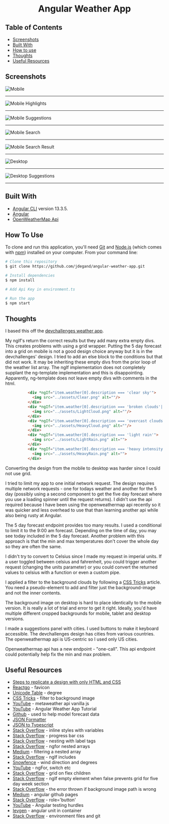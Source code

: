 <h1 align="center">Angular Weather App</h1>

## Table of Contents

- [Screenshots](#screenshots)
- [Built With](#built-with)
- [How to use](#how-to-use)
- [Thoughts](#thoughts)
- [Useful Resources](#useful-resources)

## Screenshots

![Mobile](angular-weather-app-mobile.png)

***

![Mobile Highlights](angular-weather-app-mobile-highlights.png)

***

![Mobile Suggestions](angular-weather-app-mobile-suggestions.png)

***

![Mobile Search](angular-weather-app-mobile-search.png)

***

![Mobile Search Result](angular-weather-app-mobile-search-result.png)

***

![Desktop](angular-weather-app-desktop.png)

***

![Desktop Suggestions](angular-weather-app-desktop-suggestions.png)

***

## Built With

- [Angular CLI](https://github.com/angular/angular-cli) version 13.3.5.
- [Angular](https://angular.io)
- [OpenWeatherMap Api](https://openweathermap.org/api)

## How To Use

To clone and run this application, you'll need [Git](https://git-scm.com) and [Node.js](https://nodejs.org/en/download/) (which comes with [npm](http://npmjs.com)) installed on your computer. From your command line:

```bash
# Clone this repository
$ git clone https://github.com/jdegand/angular-weather-app.git

# Install dependencies
$ npm install

# Add Api Key in environment.ts

# Run the app
$ npm start
```

## Thoughts

I based this off the [devchallenges weather app](https://web.archive.org/web/20240417020055/https://legacy.devchallenges.io/challenges/mM1UIenRhK808W8qmLWv).

My ngIf's return the correct results but they add many extra empty divs.  This creates problems with using a grid wrapper.  Putting the 5 day forecast into a grid on mobile is not a good design choice anyway but it is in the devchallenges' design. I tried to add an else block to the conditions but that did not work.  It may be inheriting these empty divs from the prior loop of the weather list array.  The ngIf implementation does not completely supplant the ng-template implementation and this is disappointing.  Apparently, ng-template does not leave empty divs with comments in the html.    

```html
          <div *ngIf="item.weather[0].description === 'clear sky'">
            <img src="../assets/Clear.png" alt=""/>
          </div>
          <div *ngIf="item.weather[0].description === 'broken clouds'|| item.weather[0].description === 'scattered clouds' || item.weather[0].description === 'few clouds'">
            <img src="../assets/LightCloud.png" alt=""/>
          </div>
          <div *ngIf="item.weather[0].description === 'overcast clouds'">
            <img src="../assets/HeavyCloud.png" alt=""/>
          </div>
          <div *ngIf="item.weather[0].description === 'light rain'">
            <img src="../assets/LightRain.png" alt="">
          </div>
          <div *ngIf="item.weather[0].description === 'heavy intensity rain' || item.weather[0].description === 'moderate rain' || item.weather[0].description === 'heavy rain'">
            <img src="../assets/HeavyRain.png" alt="">
          </div>
```

Converting the design from the mobile to desktop was harder since I could not use grid.

I tried to limit my app to one initial network request.  The design requires multiple network requests - one for todays weather and another for the 5 day (possibly using a second component to get the five day forecast where you use a loading spinner until the request returns).  I didn't use the api required because I have been using the openweathermap api recently so it was quicker and less overhead to use that than learning another api while also being rusty at Angular.  

The 5 day forecast endpoint provides too many results.  I used a conditional to limit it to the 9:00 am forecast. Depending on the time of day, you may see today included in the 5 day forecast.  Another problem with this approach is that the min and max temperatures don't cover the whole day so they are often the same.  

I didn't try to convert to Celsius since I made my request in imperial units.  If a user toggled between celsius and fahrenheit, you could trigger another request (changing the units parameter) or you could convert the returned values to celsius with a function or even a custom pipe.    

I applied a filter to the background clouds by following a [CSS Tricks](https://css-tricks.com/apply-a-filter-to-a-background-image/) article.  You need a pseudo-element to add and filter just the background-image and not the inner contents.

The background image on desktop is hard to place identically to the mobile version.    It is really a lot of trial and error to get it right. Ideally, you'd have multiple different cropped backgrounds for mobile, tablet and desktop versions.   

I made a suggestions panel with cities.  I used buttons to make it keyboard accessible.  The devchallenges design has cities from various countries. The openweathermap api is US-centric so I used only US cities.

Openweathermap api has a new endpoint - "one-call".  This api endpoint could potentially help fix the min and max problem.   

## Useful Resources

- [Steps to replicate a design with only HTML and CSS](https://devchallenges-blogs.web.app/how-to-replicate-design/)
- [Reactgo](https://reactgo.com/angular-change-favicon/) - favicon
- [Unicode Table](https://unicode-table.com/en/00B0/) - degree
- [CSS Tricks](https://css-tricks.com/apply-a-filter-to-a-background-image/) - filter to background image
- [YouTube](https://www.youtube.com/watch?v=n2OL8BXJyZI) - metaweather api vanilla js
- [YouTube](https://www.youtube.com/watch?v=psZXU8PTAS8) - Angular Weather App Tutorial
- [Github](https://github.com/shimphillip/openweathermap-ts/blob/master/src/types/ThreeHourResponse.ts) - used to help model forecast data
- [JSON Formatter](https://jsonformatter.curiousconcept.com/#)
- [JSON to Typescript](https://transform.tools/json-to-typescript)
- [Stack Overflow](https://stackoverflow.com/questions/22091733/dynamically-transform-in-css-using-ng-style) - inline styles with variables
- [Stack Overflow](https://stackoverflow.com/questions/45507970/how-can-i-change-the-color-of-a-progress-bar-value-in-html) - progress bar css
- [Stack Overflow](https://stackoverflow.com/questions/4461942/html-tags-inside-label) - nesting with label tags
- [Stack Overflow](https://stackoverflow.com/questions/38110614/us-ngfor-for-json-object-with-nested-arrays) - ngfor nested arrays
- [Medium](https://medium.com/swlh/filtering-an-array-of-nested-arrays-and-objects-using-angular-pipes-611af3b356f0) - filtering a nested array
- [Stack Overflow](https://stackoverflow.com/questions/30869370/ng-if-with-angular-for-string-contains) - ngIf includes
- [Snowfence](http://snowfence.umn.edu/Components/winddirectionanddegrees.htm) - wind direction and degrees
- [YouTube](https://www.youtube.com/watch?v=F_B8w5MNJzg) - ngFor, switch etc
- [Stack Overflow](https://stackoverflow.com/questions/49632562/css-grid-as-child-of-flexbox-not-behaving-as-expected) - grid on flex children
- [Stack Overflow](https://stackoverflow.com/questions/59657033/angular-8-ngif-creates-empty-element-when-false) - ngIf empty element when false prevents grid for five day week section
- [Stack Overflow](https://stackoverflow.com/questions/64690819/module-build-failed-from-node-modules-postcss-loader-src-index-js) - the error thrown if background image path is wrong
- [Medium](https://medium.com/tech-insights/how-to-deploy-angular-apps-to-github-pages-gh-pages-896c4e10f9b4) - angular github pages
- [Stack Overflow](https://stackoverflow.com/questions/32659099/making-a-clickable-div-accessible-through-tab-structure) - role='button'
- [YouTube](https://www.youtube.com/watch?v=xJ45MGDAi6c) - Angular testing hurdles
- [Ievgen](https://ievgen.de/2020/11/06/running-angular-unit-tests-in-docker-container/) - angular unit in container
- [Stack Overflow](https://stackoverflow.com/questions/51489904/angular-6-should-i-put-secret-environment-variables-in-environment-ts-file) - environment files and git
